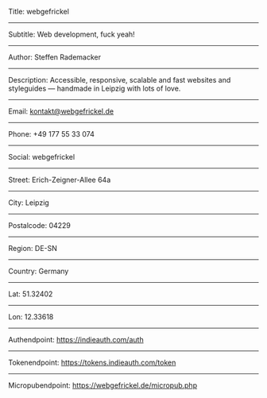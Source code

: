 Title: webgefrickel

----

Subtitle: Web development, fuck yeah!

----

Author: Steffen Rademacker

----

Description: Accessible, responsive, scalable and fast websites and styleguides — handmade in Leipzig with lots of love.

----

Email: kontakt@webgefrickel.de

----

Phone: +49 177 55 33 074

----

Social: webgefrickel

----

Street: Erich-Zeigner-Allee 64a

----

City: Leipzig

----

Postalcode: 04229

----

Region: DE-SN

----

Country: Germany

----

Lat: 51.32402

----

Lon: 12.33618

----

Authendpoint: https://indieauth.com/auth

----

Tokenendpoint: https://tokens.indieauth.com/token

----

Micropubendpoint: https://webgefrickel.de/micropub.php
